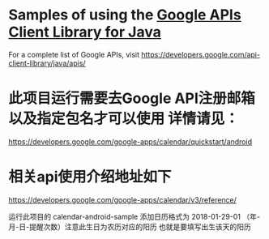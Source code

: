 # Samples of using the [Google APIs Client Library for Java](https://github.com/google/google-api-java-client)
For a complete list of Google APIs, visit https://developers.google.com/api-client-library/java/apis/
# 此项目运行需要去Google API注册邮箱以及指定包名才可以使用 详情请见：
https://developers.google.com/google-apps/calendar/quickstart/android

# 相关api使用介绍地址如下
https://developers.google.com/google-apps/calendar/v3/reference/

运行此项目的 calendar-android-sample
添加日历格式为 2018-01-29-01 （年-月-日-提醒次数）注意此生日为农历对应的阳历 也就是要填写出生该天的阳历


